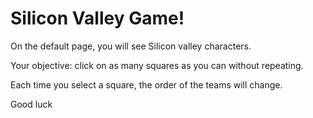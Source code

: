 # Silicon Valley Game! 

On the default page, you will see Silicon valley characters. 

Your objective: click on as many squares as you can without repeating. 

Each time you select a square, the order of the teams will change.


Good luck
